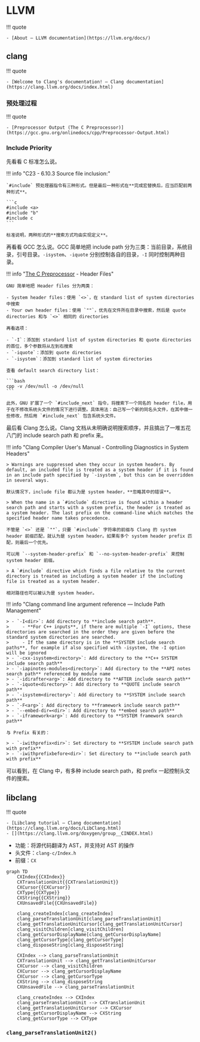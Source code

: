 # LLVM

!!! quote

    - [About — LLVM documentation](https://llvm.org/docs/)

## clang

!!! quote

    - [Welcome to Clang's documentation! — Clang documentation](https://clang.llvm.org/docs/index.html)

### 预处理过程

!!! quote

    - [Preprocessor Output (The C Preprocessor)](https://gcc.gnu.org/onlinedocs/cpp/Preprocessor-Output.html)

### Include Priority

先看看 C 标准怎么说。

!!! info "C23 - 6.10.3 Source file inclusion:"

    `#include` 预处理器指令有三种形式。但是最后一种形式在**完成宏替换后，应当匹配前两种形式**。

    ```c
    #include <a>
    #include "b"
    #include c
    ```

    标准说明，两种形式的**搜索方式均由实现定义**。

再看看 GCC 怎么说。GCC 简单地把 include path 分为三类：当前目录，系统目录，引号目录。`-isystem`、`-iquote` 分别控制各自的目录，`-I` 同时控制两种目录。

!!! info "[The C Preprocessor](https://gcc.gnu.org/onlinedocs/cpp/Header-Files.html) - Header Files"

    GNU 简单地把 Header files 分为两类：

    - System header files：使用 `<>`，在 standard list of system directories 中搜索
    - Your own header files：使用 `""`，优先在文件所在目录中搜索，然后是 quote directories 和与 `<>` 相同的 directories
    
    再看选项：

    - `-I`：添加到 standard list of system directories 和 quote directories 的首位，多个参数将从左到右搜索
    - `-iquote`：添加到 quote directories
    - `-isystem`：添加到 standard list of system directories

    查看 default search directory list：

    ```bash
    cpp -v /dev/null -o /dev/null
    ```

    此外，GNU 扩展了一个 `#include_next` 指令，将搜索下一个同名的 header file，用于在不修改系统头文件的情况下进行调整。具体用法：自己写一个新的同名头文件，在其中做一些修改，然后用 `#include_next` 包含系统头文件。

最后看 Clang 怎么说。Clang 文档从未明确说明搜索顺序，并且搞出了一堆五花八门的 include search path 和 prefix 来。

!!! info "Clang Compiler User's Manual - Controlling Diagnostics in System Headers"

    > Warnings are suppressed when they occur in system headers. By default, an included file is treated as a system header if it is found in an include path specified by `-isystem`, but this can be overridden in several ways.

    默认情况下，include file 都认为是 system header，**忽略其中的错误**。

    > When the name in a `#include` directive is found within a header search path and starts with a system prefix, the header is treated as a system header. The last prefix on the command-line which matches the specified header name takes precedence.

    不管是 `<>` 还是 `""`，只要 `#include` 字符串的前缀与 Clang 的 system header 前缀匹配，就认为是 system header。如果有多个 system header prefix 匹配，则最后一个优先。

    可以用 `--system-header-prefix` 和 `--no-system-header-prefix` 来控制 system header 前缀。

    > A `#include` directive which finds a file relative to the current directory is treated as including a system header if the including file is treated as a system header.

    相对路径也可以被认为是 system header。

!!! info "Clang command line argument reference — Include Path Management"

    > - `-I<dir>`: Add directory to **include search path**.
    >     - **For C++ inputs**, if there are multiple `-I` options, these directories are searched in the order they are given before the standard system directories are searched.
    >     - If the same directory is in the **SYSTEM include search paths**, for example if also specified with -isystem, the -I option will be ignored
    > - `-cxx-isystem<directory>`: Add directory to the **C++ SYSTEM include search path**
    > - `-iapinotes-modules<directory>`: Add directory to the **API notes search path** referenced by module name
    > - `-idirafter<arg>`: Add directory to **AFTER include search path**
    > - `-iquote<directory>`: Add directory to **QUOTE include search path**
    > - `-isystem<directory>`: Add directory to **SYSTEM include search path**
    > - `-F<arg>`: Add directory to **framework include search path**
    > - `--embed-dir=<dir>`: Add directory to **embed search path**
    > - `-iframework<arg>`: Add directory to **SYSTEM framework search path**

    与 Prefix 有关的：

    > - `-iwithprefix<dir>`: Set directory to **SYSTEM include search path with prefix**
    > - `-iwithprefixbefore<dir>`: Set directory to **include search path with prefix**

可以看到，在 Clang 中，有多种 include search path，和 prefix 一起控制头文件的搜索。

## libclang

!!! quote

    - [Libclang tutorial — Clang documentation](https://clang.llvm.org/docs/LibClang.html)
    - [](https://clang.llvm.org/doxygen/group__CINDEX.html)

- 功能：将源代码翻译为 AST，并支持对 AST 的操作
- 头文件：`clang-c/Index.h`
- 前缀：`CX`

```mermaid
graph TD
    CXIndex{{CXIndex}}
    CXTranslationUnit{{CXTranslationUnit}}
    CXCursor{{CXCursor}}
    CXType{{CXType}}
    CXString{{CXString}}
    CXUnsavedFile{{CXUnsavedFile}}

    clang_createIndex[clang_createIndex]
    clang_parseTranslationUnit[clang_parseTranslationUnit]
    clang_getTranslationUnitCursor[clang_getTranslationUnitCursor]
    clang_visitChildren[clang_visitChildren]
    clang_getCursorDisplayName[clang_getCursorDisplayName]
    clang_getCursorType[clang_getCursorType]
    clang_disposeString[clang_disposeString]

    CXIndex --> clang_parseTranslationUnit
    CXTranslationUnit --> clang_getTranslationUnitCursor
    CXCursor --> clang_visitChildren
    CXCursor --> clang_getCursorDisplayName
    CXCursor --> clang_getCursorType
    CXString --> clang_disposeString
    CXUnsavedFile --> clang_parseTranslationUnit 

    clang_createIndex --> CXIndex
    clang_parseTranslationUnit --> CXTranslationUnit
    clang_getTranslationUnitCursor --> CXCursor
    clang_getCursorDisplayName --> CXString
    clang_getCursorType --> CXType
```

### `clang_parseTranslationUnit2()`
